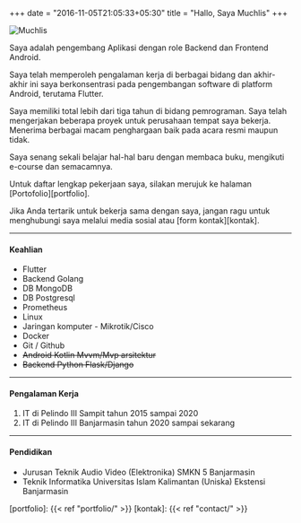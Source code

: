 +++
date = "2016-11-05T21:05:33+05:30"
title = "Hallo, Saya Muchlis"
+++

![Muchlis][1]

Saya adalah pengembang Aplikasi dengan role Backend dan Frontend Android.

Saya telah memperoleh pengalaman kerja di berbagai bidang dan akhir-akhir ini saya berkonsentrasi pada pengembangan software di platform Android, terutama Flutter.

Saya memiliki total lebih dari tiga tahun di bidang pemrograman. Saya telah mengerjakan beberapa proyek untuk perusahaan tempat saya bekerja. Menerima berbagai macam penghargaan baik pada acara resmi maupun tidak.

Saya senang sekali belajar hal-hal baru dengan membaca buku, mengikuti e-course dan semacamnya.

Untuk daftar lengkap pekerjaan saya, silakan merujuk ke halaman [Portofolio][portfolio].

Jika Anda tertarik untuk bekerja sama dengan saya, jangan ragu untuk menghubungi saya melalui media sosial atau [form kontak][kontak].

---

#### Keahlian
* Flutter
* Backend Golang
* DB MongoDB
* DB Postgresql
* Prometheus
* Linux
* Jaringan komputer - Mikrotik/Cisco
* Docker
* Git / Github
* <s>Android Kotlin Mvvm/Mvp arsitektur</s>
* <s>Backend Python Flask/Django</s>
---

#### Pengalaman Kerja
1. IT di Pelindo III Sampit tahun 2015 sampai 2020
1. IT di Pelindo III Banjarmasin tahun 2020 sampai sekarang

---

#### Pendidikan
* Jurusan Teknik Audio Video (Elektronika) SMKN 5 Banjarmasin
* Teknik Informatika Universitas Islam Kalimantan (Uniska) Ekstensi Banjarmasin


[1]: /img/muchlis.png
[portfolio]: {{< ref "portfolio/" >}}
[kontak]: {{< ref "contact/" >}}